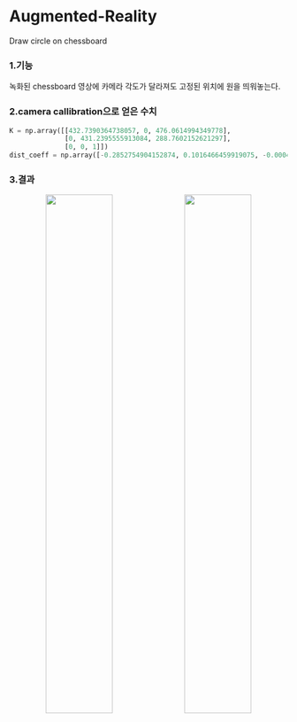 # Augmented-Reality
Draw circle on chessboard

### 1.기능
녹화된 chessboard 영상에 카메라 각도가 달라져도 고정된 위치에 원을 띄워놓는다.

### 2.camera callibration으로 얻은 수치
``` python
K = np.array([[432.7390364738057, 0, 476.0614994349778],
              [0, 431.2395555913084, 288.7602152621297],
              [0, 0, 1]])
dist_coeff = np.array([-0.2852754904152874, 0.1016466459919075, -0.0004420196146339175, 0.0001149909868437517, -0.01803978785585194])
```
### 3.결과
<p align="center" width="100%">
  <img src="https://github.com/b0v0d/Make-Cartoon/assets/162780235/4cbea48a-c91d-4c32-b0bf-582f97a2bf2b" width="49%">
  <img src="https://github.com/b0v0d/Make-Cartoon/assets/162780235/2b638fc0-e83f-45dd-a0dd-46d0705a5807" width="49%">
</p>
